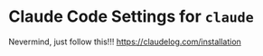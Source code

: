 # Claude Code Settings for `claude`


Nevermind, just follow this!!! https://claudelog.com/installation



